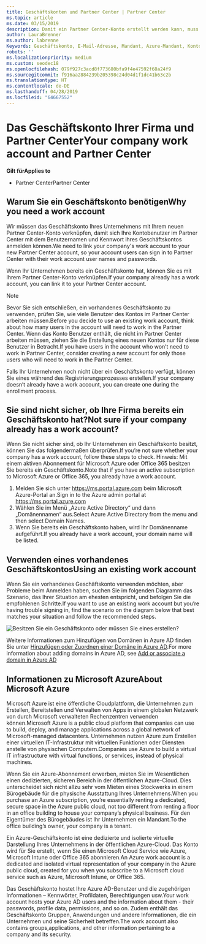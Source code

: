 ```yaml
---
title: Geschäftskonten und Partner Center | Partner Center
ms.topic: article
ms.date: 03/15/2019
description: Damit ein Partner Center-Konto erstellt werden kann, muss Ihr Unternehmen ein Geschäftskonto besitzen. Mit einem aktiven Abonnement für Microsoft Azure oder Office 365 besitzen Sie bereits ein Geschäftskonto.
author: LauraBrenner
ms.author: labrenne
Keywords: Geschäftskonto, E-Mail-Adresse, Mandant, Azure-Mandant, Konto erstellen, Domänenname
robots: ''
ms.localizationpriority: medium
ms.custom: seodec18
ms.openlocfilehash: 079f927c3acd8f773680bfa9f4e47592f68a24f9
ms.sourcegitcommit: f916aa2884239b205398c24d04d1f1dc41b63c2b
ms.translationtype: HT
ms.contentlocale: de-DE
ms.lasthandoff: 04/28/2019
ms.locfileid: "64667552"
---
```

# <a name="your-company-work-account-and-partner-center"></a><span data-ttu-id="62fa0-105">Das Geschäftskonto Ihrer Firma und Partner Center</span><span class="sxs-lookup"><span data-stu-id="62fa0-105">Your company work account and Partner Center</span></span>  

<span data-ttu-id="62fa0-106">**Gilt für**</span><span class="sxs-lookup"><span data-stu-id="62fa0-106">**Applies to**</span></span>

-  <span data-ttu-id="62fa0-107">Partner Center</span><span class="sxs-lookup"><span data-stu-id="62fa0-107">Partner Center</span></span>

## <a name="why-you-need-a-work-account"></a><span data-ttu-id="62fa0-108">Warum Sie ein Geschäftskonto benötigen</span><span class="sxs-lookup"><span data-stu-id="62fa0-108">Why you need a work account</span></span>

<span data-ttu-id="62fa0-109">Wir müssen das Geschäftskonto Ihres Unternehmens mit Ihrem neuen Partner Center-Konto verknüpfen, damit sich Ihre Kontobenutzer im Partner Center mit dem Benutzernamen und Kennwort ihres Geschäftskontos anmelden können.</span><span class="sxs-lookup"><span data-stu-id="62fa0-109">We need to link your company's work account to your new Partner Center account, so your account users can sign in to Partner Center with their work account user names and passwords.</span></span>

<span data-ttu-id="62fa0-110">Wenn Ihr Unternehmen bereits ein Geschäftskonto hat, können Sie es mit Ihrem Partner Center-Konto verknüpfen.</span><span class="sxs-lookup"><span data-stu-id="62fa0-110">If your company already has a work account, you can link it to your Partner Center account.</span></span> 

> [!NOTE]  
>  <span data-ttu-id="62fa0-111">Bevor Sie sich entschließen, ein vorhandenes Geschäftskonto zu verwenden, prüfen Sie, wie viele Benutzer des Kontos im Partner Center arbeiten müssen.</span><span class="sxs-lookup"><span data-stu-id="62fa0-111">Before you decide to use an existing work account, think about how many users in the account will need to work in the Partner Center.</span></span> <span data-ttu-id="62fa0-112">Wenn das Konto Benutzer enthält, die nicht im Partner Center arbeiten müssen, ziehen Sie die Erstellung eines neuen Kontos nur für diese Benutzer in Betracht.</span><span class="sxs-lookup"><span data-stu-id="62fa0-112">If you have users in the account who won’t need to work in Partner Center, consider creating a new account for only those users who will need to work in the Partner Center.</span></span>

<span data-ttu-id="62fa0-113">Falls Ihr Unternehmen noch nicht über ein Geschäftskonto verfügt, können Sie eines während des Registrierungsprozesses erstellen.</span><span class="sxs-lookup"><span data-stu-id="62fa0-113">If your company doesn’t already have a work account, you can create one during the enrollment process.</span></span> 

## <a name="not-sure-if-your-company-already-has-a-work-account"></a><span data-ttu-id="62fa0-114">Sie sind nicht sicher, ob Ihre Firma bereits ein Geschäftskonto hat?</span><span class="sxs-lookup"><span data-stu-id="62fa0-114">Not sure if your company already has a work account?</span></span>

<span data-ttu-id="62fa0-115">Wenn Sie nicht sicher sind, ob Ihr Unternehmen ein Geschäftskonto besitzt, können Sie das folgendermaßen überprüfen.</span><span class="sxs-lookup"><span data-stu-id="62fa0-115">If you’re not sure whether your company has a work account, follow these steps to check.</span></span> <span data-ttu-id="62fa0-116">Hinweis: Mit einem aktiven Abonnement für Microsoft Azure oder Office 365 besitzen Sie bereits ein Geschäftskonto.</span><span class="sxs-lookup"><span data-stu-id="62fa0-116">Note that if you have an active subscription to Microsoft Azure or Office 365, you already have a work account.</span></span>
1.  <span data-ttu-id="62fa0-117">Melden Sie sich unter https://ms.portal.azure.com beim Microsoft Azure-Portal an.</span><span class="sxs-lookup"><span data-stu-id="62fa0-117">Sign in to the Azure admin portal at https://ms.portal.azure.com</span></span>
2.  <span data-ttu-id="62fa0-118">Wählen Sie im Menü „Azure Active Directory“ und dann „Domänennamen“ aus.</span><span class="sxs-lookup"><span data-stu-id="62fa0-118">Select Azure Active Directory from the menu and then select Domain Names.</span></span>
3.  <span data-ttu-id="62fa0-119">Wenn Sie bereits ein Geschäftskonto haben, wird Ihr Domänenname aufgeführt.</span><span class="sxs-lookup"><span data-stu-id="62fa0-119">If you already have a work account, your domain name will be listed.</span></span>

## <a name="using-an-existing-work-account"></a><span data-ttu-id="62fa0-120">Verwenden eines vorhandenes Geschäftskontos</span><span class="sxs-lookup"><span data-stu-id="62fa0-120">Using an existing work account</span></span>

<span data-ttu-id="62fa0-121">Wenn Sie ein vorhandenes Geschäftskonto verwenden möchten, aber Probleme beim Anmelden haben, suchen Sie im folgenden Diagramm das Szenario, das Ihrer Situation am ehesten entspricht, und befolgen Sie die empfohlenen Schritte.</span><span class="sxs-lookup"><span data-stu-id="62fa0-121">If you want to use an existing work account but you’re having trouble signing in, find the scenario on the diagram below that best matches your situation and follow the recommended steps.</span></span> 

![Besitzen Sie ein Geschäftskonto oder müssen Sie eines erstellen?](images/onboardingAADFlow.png)

<span data-ttu-id="62fa0-123">Weitere Informationen zum Hinzufügen von Domänen in Azure AD finden Sie unter [Hinzufügen oder Zuordnen einer Domäne in Azure AD](https://docs.microsoft.com/azure/active-directory/active-directory-add-domain).</span><span class="sxs-lookup"><span data-stu-id="62fa0-123">For more information about adding domains in Azure AD, see [Add or associate a domain in Azure AD](https://docs.microsoft.com/azure/active-directory/active-directory-add-domain)</span></span>

## <a name="about-microsoft-azure"></a><span data-ttu-id="62fa0-124">Informationen zu Microsoft Azure</span><span class="sxs-lookup"><span data-stu-id="62fa0-124">About Microsoft Azure</span></span>

<span data-ttu-id="62fa0-125">Microsoft Azure ist eine öffentliche Cloudplattform, die Unternehmen zum Erstellen, Bereitstellen und Verwalten von Apps in einem globalen Netzwerk von durch Microsoft verwalteten Rechenzentren verwenden können.</span><span class="sxs-lookup"><span data-stu-id="62fa0-125">Microsoft Azure is a public cloud platform that companies can use to build, deploy, and manage applications across a global network of Microsoft-managed datacenters.</span></span> <span data-ttu-id="62fa0-126">Unternehmen nutzen Azure zum Erstellen einer virtuellen IT-Infrastruktur mit virtuellen Funktionen oder Diensten anstelle von physischen Computern.</span><span class="sxs-lookup"><span data-stu-id="62fa0-126">Companies use Azure to build a virtual IT infrastructure with virtual functions, or services, instead of physical machines.</span></span> 

<span data-ttu-id="62fa0-127">Wenn Sie ein Azure-Abonnement erwerben, mieten Sie im Wesentlichen einen dedizierten, sicheren Bereich in der öffentlichen Azure-Cloud. Dies unterscheidet sich nicht allzu sehr vom Mieten eines Stockwerks in einem Bürogebäude für die physische Ausstattung Ihres Unternehmens.</span><span class="sxs-lookup"><span data-stu-id="62fa0-127">When you purchase an Azure subscription, you’re essentially renting a dedicated, secure space in the Azure public cloud, not too different from renting a floor in an office building to house your company’s physical business.</span></span> <span data-ttu-id="62fa0-128">Für den Eigentümer des Bürogebäudes ist Ihr Unternehmen ein Mandant.</span><span class="sxs-lookup"><span data-stu-id="62fa0-128">To the office building’s owner, your company is a tenant.</span></span> 

<span data-ttu-id="62fa0-129">Ein Azure-Geschäftskonto ist eine dedizierte und isolierte virtuelle Darstellung Ihres Unternehmens in der öffentlichen Azure-Cloud. Das Konto wird für Sie erstellt, wenn Sie einen Microsoft Cloud Service wie Azure, Microsoft Intune oder Office 365 abonnieren.</span><span class="sxs-lookup"><span data-stu-id="62fa0-129">An Azure work account is a dedicated and isolated virtual representation of your company in the Azure public cloud, created for you when you subscribe to a Microsoft cloud service such as Azure, Microsoft Intune, or Office 365.</span></span> 

<span data-ttu-id="62fa0-130">Das Geschäftskonto hostet Ihre Azure AD-Benutzer und die zugehörigen Informationen – Kennwörter, Profildaten, Berechtigungen usw.</span><span class="sxs-lookup"><span data-stu-id="62fa0-130">Your work account hosts your Azure AD users and the information about them - their passwords, profile data, permissions, and so on.</span></span> <span data-ttu-id="62fa0-131">Zudem enthält das Geschäftskonto Gruppen, Anwendungen und andere Informationen, die ein Unternehmen und seine Sicherheit betreffen.</span><span class="sxs-lookup"><span data-stu-id="62fa0-131">The work account also contains groups,applications, and other information pertaining to a company and its security.</span></span> 
